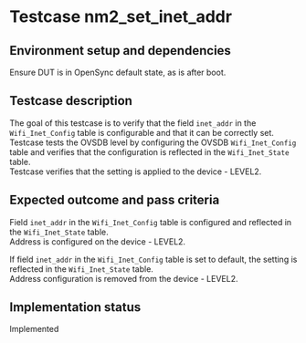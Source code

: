 # Testcase nm2_set_inet_addr

## Environment setup and dependencies

Ensure DUT is in OpenSync default state, as is after boot.

## Testcase description

The goal of this testcase is to verify that the field `inet_addr` in the `Wifi_Inet_Config` table is configurable and
that it can be correctly set.\
Testcase tests the OVSDB level by configuring the OVSDB `Wifi_Inet_Config` table and
verifies that the configuration is reflected in the `Wifi_Inet_State` table.\
Testcase verifies that the setting is
applied to the device - LEVEL2.

## Expected outcome and pass criteria

Field `inet_addr` in the `Wifi_Inet_Config` table is configured and reflected in the `Wifi_Inet_State` table.\
Address
is configured on the device - LEVEL2.

If field `inet_addr` in the `Wifi_Inet_Config` table is set to default, the setting is reflected in the
`Wifi_Inet_State` table.\
Address configuration is removed from the device - LEVEL2.

## Implementation status

Implemented
